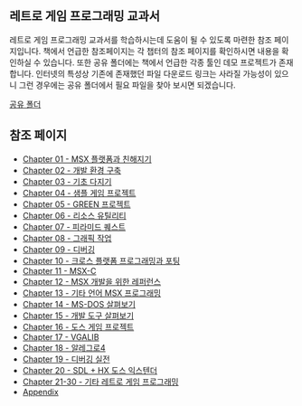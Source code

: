 ## 레트로 게임 프로그래밍 교과서
레트로 게임 프로그래밍 교과서를 학습하시는데 도움이 될 수 있도록 마련한 참조 페이지입니다.
책에서 언급한 참조페이지는 각 챕터의 참조 페이지를 확인하시면 내용을 확인하실 수 있습니다.
또한 공유 폴더에는 책에서 언급한 각종 툴인 데모 프로젝트가 존재합니다. 
인터넷의 특성상 기존에 존재했던 파일 다운로드 링크는 사라질 가능성이 있으니 그런 경우에는
공유 폴더에서 필요 파일을 찾아 보시면 되겠습니다.

[공유 폴더](http://naver.me/G3KwrLSz)  

## 참조 페이지 
* [Chapter 01 - MSX 플랫폼과 친해지기](https://github.com/pdpdds/retrogamedev/tree/main/Chapter01)  
* [Chapter 02 - 개발 환경 구축](https://github.com/pdpdds/retrogamedev/tree/main/Chapter02)
* [Chapter 03 - 기초 다지기](https://github.com/pdpdds/retrogamedev/tree/main/Chapter03)
* [Chapter 04 - 샘플 게임 프로젝트](https://github.com/pdpdds/retrogamedev/tree/main/Chapter04)
* [Chapter 05 - GREEN 프로젝트](https://github.com/pdpdds/retrogamedev/tree/main/Chapter05)
* [Chapter 06 - 리소스 유틸리티](https://github.com/pdpdds/retrogamedev/tree/main/Chapter06)
* [Chapter 07 - 피라미드 퀘스트](https://github.com/pdpdds/retrogamedev/tree/main/Chapter07)
* [Chapter 08 - 그래픽 작업](https://github.com/pdpdds/retrogamedev/tree/main/Chapter08)
* [Chapter 09 - 디버깅](https://github.com/pdpdds/retrogamedev/tree/main/Chapter09)
* [Chapter 10 - 크로스 플랫폼 프로그래밍과 포팅](https://github.com/pdpdds/retrogamedev/tree/main/Chapter10)
* [Chapter 11 - MSX-C](https://github.com/pdpdds/retrogamedev/tree/main/Chapter11)
* [Chapter 12 - MSX 개발을 위한 레퍼런스](https://github.com/pdpdds/retrogamedev/tree/main/Chapter12)
* [Chapter 13 - 기타 언어 MSX 프로그래밍](https://github.com/pdpdds/retrogamedev/tree/main/Chapter13)
* [Chapter 14 - MS-DOS 살펴보기](https://github.com/pdpdds/retrogamedev/tree/main/Chapter14)
* [Chapter 15 - 개발 도구 살펴보기](https://github.com/pdpdds/retrogamedev/tree/main/Chapter15)
* [Chapter 16 - 도스 게임 프로젝트](https://github.com/pdpdds/retrogamedev/tree/main/Chapter16)
* [Chapter 17 - VGALIB](https://github.com/pdpdds/retrogamedev/tree/main/Chapter17)
* [Chapter 18 - 알레그로4](https://github.com/pdpdds/retrogamedev/tree/main/Chapter18)
* [Chapter 19 - 디버깅 실전](https://github.com/pdpdds/retrogamedev/tree/main/Chapter19)
* [Chapter 20 - SDL + HX 도스 익스텐더](https://github.com/pdpdds/retrogamedev/tree/main/Chapter20)
* [Chapter 21-30 - 기타 레트로 게임 프로그래밍](https://github.com/pdpdds/retrogamedev/tree/main/Chapter21-30)
* [Appendix](https://github.com/pdpdds/retrogamedev/tree/main/%EB%B6%80%EB%A1%9D)
